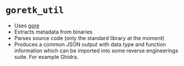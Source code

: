 # `goretk_util`

- Uses [gore](https://github.com/goretk/gore)
- Extracts metadata from binaries
- Parses source code (only the standard library at the moment)
- Produces a common JSON output with data type and function information which can be imported into some reverse engineerings suite. For example Ghidra.

